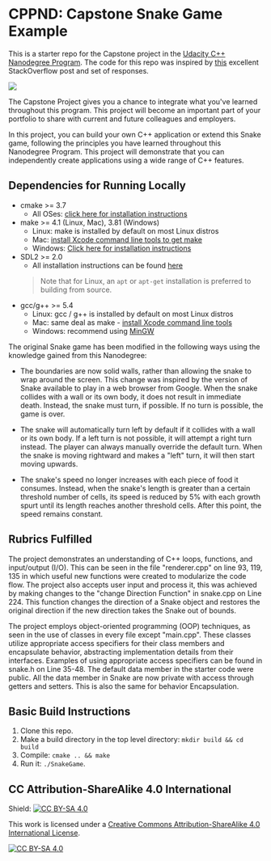 # CPPND: Capstone Snake Game Example

This is a starter repo for the Capstone project in the [Udacity C++ Nanodegree Program](https://www.udacity.com/course/c-plus-plus-nanodegree--nd213). The code for this repo was inspired by [this](https://codereview.stackexchange.com/questions/212296/snake-game-in-c-with-sdl) excellent StackOverflow post and set of responses.

<img src="snake_game.gif"/>

The Capstone Project gives you a chance to integrate what you've learned throughout this program. This project will become an important part of your portfolio to share with current and future colleagues and employers.

In this project, you can build your own C++ application or extend this Snake game, following the principles you have learned throughout this Nanodegree Program. This project will demonstrate that you can independently create applications using a wide range of C++ features.

## Dependencies for Running Locally
* cmake >= 3.7
  * All OSes: [click here for installation instructions](https://cmake.org/install/)
* make >= 4.1 (Linux, Mac), 3.81 (Windows)
  * Linux: make is installed by default on most Linux distros
  * Mac: [install Xcode command line tools to get make](https://developer.apple.com/xcode/features/)
  * Windows: [Click here for installation instructions](http://gnuwin32.sourceforge.net/packages/make.htm)
* SDL2 >= 2.0
  * All installation instructions can be found [here](https://wiki.libsdl.org/Installation)
  >Note that for Linux, an `apt` or `apt-get` installation is preferred to building from source. 
* gcc/g++ >= 5.4
  * Linux: gcc / g++ is installed by default on most Linux distros
  * Mac: same deal as make - [install Xcode command line tools](https://developer.apple.com/xcode/features/)
  * Windows: recommend using [MinGW](http://www.mingw.org/)


The original Snake game has been modified in the following ways using the knowledge gained from this Nanodegree:

* The boundaries are now solid walls, rather than allowing the snake to wrap around the screen. This change was inspired by the version of Snake available to play in a web browser from Google. When the snake collides with a wall or its own body, it does not result in immediate death. Instead, the snake must turn, if possible. If no turn is possible, the game is over.

* The snake will automatically turn left by default if it collides with a wall or its own body. If a left turn is not possible, it will attempt a right turn instead. The player can always manually override the default turn. When the snake is moving rightward and makes a "left" turn, it will then start moving upwards.

* The snake's speed no longer increases with each piece of food it consumes. Instead, when the snake's length is greater than a certain threshold number of cells, its speed is reduced by 5% with each growth spurt until its length reaches another threshold cells. After this point, the speed remains constant. 

## Rubrics Fulfilled

The project demonstrates an understanding of C++ loops, functions, and input/output (I/O). This can be seen in the file "renderer.cpp" on line 93, 119, 135 in which useful new functions were created to modularize the code flow. The project also accepts user input and process it, this was achieved by making changes to the "change Direction Function" in snake.cpp on Line 224. This function changes the direction of a Snake object and restores the original direction if the new direction takes the Snake out of bounds.

The project employs object-oriented programming (OOP) techniques, as seen in the use of classes in every file except "main.cpp". These classes utilize appropriate access specifiers for their class members and encapsulate behavior, abstracting implementation details from their interfaces. Examples of using appropriate access specifiers can be found in snake.h on Line 35-48. The default data member in the starter code were public. All the data member in Snake are now private with access through getters and setters. This is also the same for behavior Encapsulation.


## Basic Build Instructions

1. Clone this repo.
2. Make a build directory in the top level directory: `mkdir build && cd build`
3. Compile: `cmake .. && make`
4. Run it: `./SnakeGame`.


## CC Attribution-ShareAlike 4.0 International


Shield: [![CC BY-SA 4.0][cc-by-sa-shield]][cc-by-sa]

This work is licensed under a
[Creative Commons Attribution-ShareAlike 4.0 International License][cc-by-sa].

[![CC BY-SA 4.0][cc-by-sa-image]][cc-by-sa]

[cc-by-sa]: http://creativecommons.org/licenses/by-sa/4.0/
[cc-by-sa-image]: https://licensebuttons.net/l/by-sa/4.0/88x31.png
[cc-by-sa-shield]: https://img.shields.io/badge/License-CC%20BY--SA%204.0-lightgrey.svg
